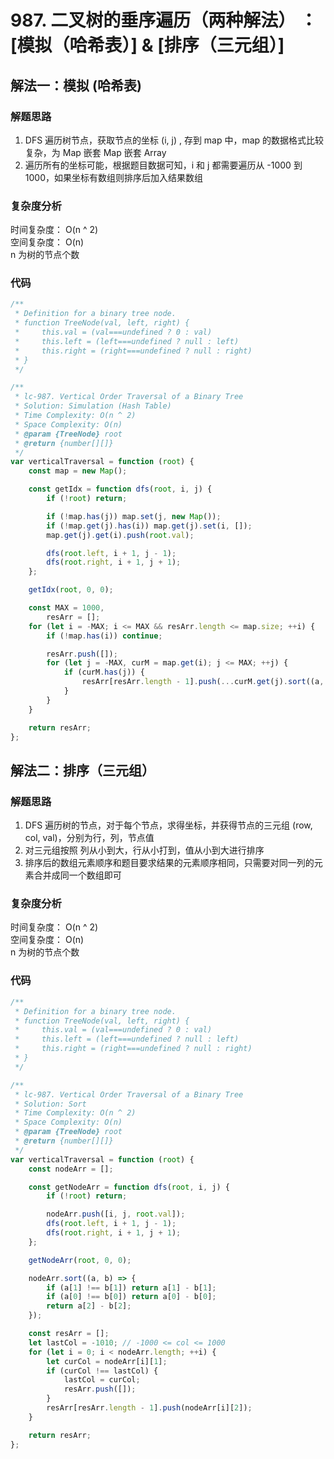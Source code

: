 # 987. 二叉树的垂序遍历（两种解法） ： [模拟（哈希表）] & [排序（三元组）]

## 解法一：模拟 (哈希表)

### 解题思路

1. DFS 遍历树节点，获取节点的坐标 (i, j) , 存到 map 中，map 的数据格式比较复杂，为 Map 嵌套 Map 嵌套 Array
2. 遍历所有的坐标可能，根据题目数据可知，i 和 j 都需要遍历从 -1000 到 1000，如果坐标有数组则排序后加入结果数组

### 复杂度分析

时间复杂度： O(n ^ 2)  
空间复杂度： O(n)  
n 为树的节点个数

### 代码

```javascript
/**
 * Definition for a binary tree node.
 * function TreeNode(val, left, right) {
 *     this.val = (val===undefined ? 0 : val)
 *     this.left = (left===undefined ? null : left)
 *     this.right = (right===undefined ? null : right)
 * }
 */

/**
 * lc-987. Vertical Order Traversal of a Binary Tree
 * Solution: Simulation (Hash Table)
 * Time Complexity: O(n ^ 2)
 * Space Complexity: O(n)
 * @param {TreeNode} root
 * @return {number[][]}
 */
var verticalTraversal = function (root) {
    const map = new Map();

    const getIdx = function dfs(root, i, j) {
        if (!root) return;

        if (!map.has(j)) map.set(j, new Map());
        if (!map.get(j).has(i)) map.get(j).set(i, []);
        map.get(j).get(i).push(root.val);

        dfs(root.left, i + 1, j - 1);
        dfs(root.right, i + 1, j + 1);
    };

    getIdx(root, 0, 0);

    const MAX = 1000,
        resArr = [];
    for (let i = -MAX; i <= MAX && resArr.length <= map.size; ++i) {
        if (!map.has(i)) continue;

        resArr.push([]);
        for (let j = -MAX, curM = map.get(i); j <= MAX; ++j) {
            if (curM.has(j)) {
                resArr[resArr.length - 1].push(...curM.get(j).sort((a, b) => a - b));
            }
        }
    }

    return resArr;
};
```

## 解法二：排序（三元组）

### 解题思路

1. DFS 遍历树的节点，对于每个节点，求得坐标，并获得节点的三元组 (row, col, val)，分别为行，列，节点值
2. 对三元组按照 列从小到大，行从小打到，值从小到大进行排序
3. 排序后的数组元素顺序和题目要求结果的元素顺序相同，只需要对同一列的元素合并成同一个数组即可

### 复杂度分析

时间复杂度： O(n ^ 2)  
空间复杂度： O(n)  
n 为树的节点个数

### 代码

```javascript
/**
 * Definition for a binary tree node.
 * function TreeNode(val, left, right) {
 *     this.val = (val===undefined ? 0 : val)
 *     this.left = (left===undefined ? null : left)
 *     this.right = (right===undefined ? null : right)
 * }
 */

/**
 * lc-987. Vertical Order Traversal of a Binary Tree
 * Solution: Sort
 * Time Complexity: O(n ^ 2)
 * Space Complexity: O(n)
 * @param {TreeNode} root
 * @return {number[][]}
 */
var verticalTraversal = function (root) {
    const nodeArr = [];

    const getNodeArr = function dfs(root, i, j) {
        if (!root) return;

        nodeArr.push([i, j, root.val]);
        dfs(root.left, i + 1, j - 1);
        dfs(root.right, i + 1, j + 1);
    };

    getNodeArr(root, 0, 0);

    nodeArr.sort((a, b) => {
        if (a[1] !== b[1]) return a[1] - b[1];
        if (a[0] !== b[0]) return a[0] - b[0];
        return a[2] - b[2];
    });

    const resArr = [];
    let lastCol = -1010; // -1000 <= col <= 1000
    for (let i = 0; i < nodeArr.length; ++i) {
        let curCol = nodeArr[i][1];
        if (curCol !== lastCol) {
            lastCol = curCol;
            resArr.push([]);
        }
        resArr[resArr.length - 1].push(nodeArr[i][2]);
    }

    return resArr;
};
```

